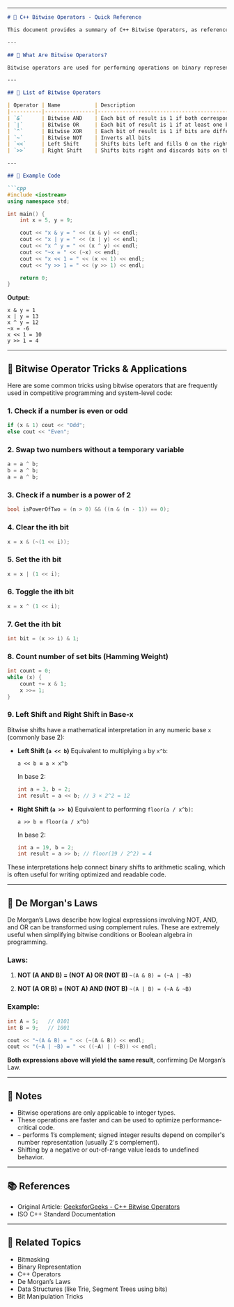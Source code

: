
---

````markdown
# 📘 C++ Bitwise Operators - Quick Reference

This document provides a summary of C++ Bitwise Operators, as referenced from [GeeksforGeeks](https://www.geeksforgeeks.org/cpp/cpp-bitwise-operators/). Bitwise operators operate on bits and perform bit-by-bit operations.

---

## 🧠 What Are Bitwise Operators?

Bitwise operators are used for performing operations on binary representations of integers. These are low-level operations and are especially useful in systems programming, competitive coding, and embedded systems.

---

## 🔧 List of Bitwise Operators

| Operator | Name           | Description                                             | Example (x = 5, y = 9) |
|----------|----------------|---------------------------------------------------------|------------------------|
| `&`      | Bitwise AND    | Each bit of result is 1 if both corresponding bits are 1| `x & y` = 1            |
| `|`      | Bitwise OR     | Each bit of result is 1 if at least one bit is 1       | `x | y` = 13           |
| `^`      | Bitwise XOR    | Each bit of result is 1 if bits are different          | `x ^ y` = 12           |
| `~`      | Bitwise NOT    | Inverts all bits                                        | `~x` = -6              |
| `<<`     | Left Shift     | Shifts bits left and fills 0 on the right              | `x << 1` = 10          |
| `>>`     | Right Shift    | Shifts bits right and discards bits on the right       | `y >> 1` = 4           |

---

## 🧪 Example Code

```cpp
#include <iostream>
using namespace std;

int main() {
    int x = 5, y = 9;

    cout << "x & y = " << (x & y) << endl;
    cout << "x | y = " << (x | y) << endl;
    cout << "x ^ y = " << (x ^ y) << endl;
    cout << "~x = " << (~x) << endl;
    cout << "x << 1 = " << (x << 1) << endl;
    cout << "y >> 1 = " << (y >> 1) << endl;

    return 0;
}
````

**Output:**

```
x & y = 1
x | y = 13
x ^ y = 12
~x = -6
x << 1 = 10
y >> 1 = 4
```

---

## 🧱 Bitwise Operator Tricks & Applications

Here are some common tricks using bitwise operators that are frequently used in competitive programming and system-level code:

### 1. **Check if a number is even or odd**

```cpp
if (x & 1) cout << "Odd";
else cout << "Even";
```

### 2. **Swap two numbers without a temporary variable**

```cpp
a = a ^ b;
b = a ^ b;
a = a ^ b;
```

### 3. **Check if a number is a power of 2**

```cpp
bool isPowerOfTwo = (n > 0) && ((n & (n - 1)) == 0);
```

### 4. **Clear the ith bit**

```cpp
x = x & (~(1 << i));
```

### 5. **Set the ith bit**

```cpp
x = x | (1 << i);
```

### 6. **Toggle the ith bit**

```cpp
x = x ^ (1 << i);
```

### 7. **Get the ith bit**

```cpp
int bit = (x >> i) & 1;
```

### 8. **Count number of set bits (Hamming Weight)**

```cpp
int count = 0;
while (x) {
    count += x & 1;
    x >>= 1;
}
```

### 9. **Left Shift and Right Shift in Base-x**

Bitwise shifts have a mathematical interpretation in any numeric base `x` (commonly base 2):

* **Left Shift (`a << b`)**
  Equivalent to multiplying `a` by `x^b`:

  ```
  a << b ≡ a × x^b
  ```

  In base 2:

  ```cpp
  int a = 3, b = 2;
  int result = a << b; // 3 × 2^2 = 12
  ```

* **Right Shift (`a >> b`)**
  Equivalent to performing `floor(a / x^b)`:

  ```
  a >> b ≡ floor(a / x^b)
  ```

  In base 2:

  ```cpp
  int a = 19, b = 2;
  int result = a >> b; // floor(19 / 2^2) = 4
  ```

These interpretations help connect binary shifts to arithmetic scaling, which is often useful for writing optimized and readable code.

---

## 🧮 De Morgan's Laws

De Morgan’s Laws describe how logical expressions involving NOT, AND, and OR can be transformed using complement rules. These are extremely useful when simplifying bitwise conditions or Boolean algebra in programming.

### Laws:

1. **NOT (A AND B) = (NOT A) OR (NOT B)**
   `~(A & B) = (~A | ~B)`

2. **NOT (A OR B) = (NOT A) AND (NOT B)**
   `~(A | B) = (~A & ~B)`

### Example:

```cpp
int A = 5;   // 0101
int B = 9;   // 1001

cout << "~(A & B) = " << (~(A & B)) << endl;
cout << "(~A | ~B) = " << ((~A) | (~B)) << endl;
```

**Both expressions above will yield the same result**, confirming De Morgan’s Law.

---

## 🧩 Notes

* Bitwise operations are only applicable to integer types.
* These operations are faster and can be used to optimize performance-critical code.
* `~` performs 1’s complement; signed integer results depend on compiler's number representation (usually 2's complement).
* Shifting by a negative or out-of-range value leads to undefined behavior.

---

## 📚 References

* Original Article: [GeeksforGeeks - C++ Bitwise Operators](https://www.geeksforgeeks.org/cpp/cpp-bitwise-operators/)
* ISO C++ Standard Documentation

---

## 🔗 Related Topics

* Bitmasking
* Binary Representation
* C++ Operators
* De Morgan’s Laws
* Data Structures (like Trie, Segment Trees using bits)
* Bit Manipulation Tricks

```

